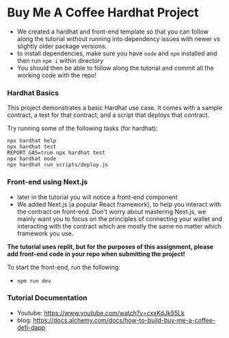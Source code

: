 # Buy Me A Coffee Hardhat Project

- We created a hardhat and front-end template so that you can follow along the tutorial without running into dependency issues with newer vs slightly older package versions.
- to install dependencies, make sure you have `node` and `npm` installed and then run `npm i` within directory
- You should then be able to follow along the tutorial and commit all the working code with the repo!


### Hardhat Basics

This project demonstrates a basic Hardhat use case. It comes with a sample contract, a test for that contract, and a script that deploys that contract.

Try running some of the following tasks (for hardhat):

```shell
npx hardhat help
npx hardhat test
REPORT_GAS=true npx hardhat test
npx hardhat node
npx hardhat run scripts/deploy.js
```

### Front-end using Next.js
- later in the tutorial you will notice a front-end component
- We added Next.js (a popular React framework), to help you interact with the contract on front-end. Don't worry about mastering Next.js, we mainly want you to focus on the principles of connecting your wallet and interacting with the contract which are mostly the same no matter which framework you use.

**The tutorial uses replit, but for the purposes of this assignment, please add front-end code in your repo when submitting the project!**

To start the front-end, run the following:
- `npm run dev`

### Tutorial Documentation

- Youtube: https://www.youtube.com/watch?v=cxxKdJk55Lk
- blog: https://docs.alchemy.com/docs/how-to-build-buy-me-a-coffee-defi-dapp